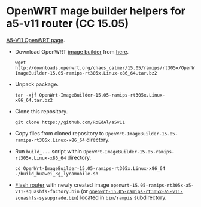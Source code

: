 # OpenWRT mage builder helpers for a5-v11 router (CC 15.05)

[A5-V11 OpenWRT page](http://wiki.openwrt.org/toh/unbranded/a5-v11).

* Download OpenWRT [image builder](http://wiki.openwrt.org/doc/howto/obtain.firmware.generate) from [here](http://downloads.openwrt.org/chaos_calmer/15.05/ramips/rt305x/OpenWrt-ImageBuilder-15.05-ramips-rt305x.Linux-x86_64.tar.bz2).

  ```
  wget http://downloads.openwrt.org/chaos_calmer/15.05/ramips/rt305x/OpenWrt-ImageBuilder-15.05-ramips-rt305x.Linux-x86_64.tar.bz2
  ```
* Unpack package.

  ```
  tar -xjf OpenWrt-ImageBuilder-15.05-ramips-rt305x.Linux-x86_64.tar.bz2
  ```

* Clone this repository.

   ```
   git clone https://github.com/RoEdAl/a5v11
   ```
   
* Copy files from cloned repository to ```OpenWrt-ImageBuilder-15.05-ramips-rt305x.Linux-x86_64``` directory.
* Run ```build_...``` script within ```OpenWrt-ImageBuilder-15.05-ramips-rt305x.Linux-x86_64``` directory. 

  ```
  cd OpenWrt-ImageBuilder-15.05-ramips-rt305x.Linux-x86_64
  ./build_huawei_3g_lycamobile.sh
  ```
  
* [Flash router](http://wiki.openwrt.org/doc/howto/generic.flashing) with newly created image ```openwrt-15.05-ramips-rt305x-a5-v11-squashfs-factory.bin``` (or [```openwrt-15.05-ramips-rt305x-a5-v11-squashfs-sysupgrade.bin```](http://wiki.openwrt.org/doc/howto/generic.sysupgrade)) located in ```bin/rampis``` subdirectory.
